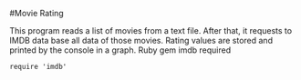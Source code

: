 #Movie Rating

This program reads a list of movies from a text file. After that, it requests to IMDB data base all data of those movies.
Rating values are stored and printed by the console in a graph. Ruby gem imdb required

    require 'imdb'
